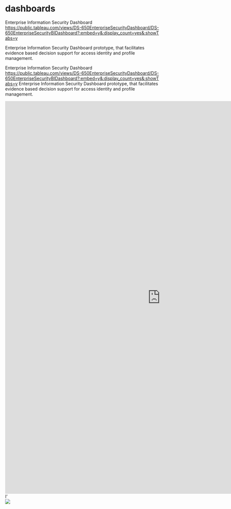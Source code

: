 # dashboards
Enterprise Information Security Dashboard
https://public.tableau.com/views/DS-650EnterpriseSecurityDashboard/DS-650EnterpriseSecurityBIDashboard?:embed=y&:display_count=yes&:showTabs=y

Enterprise Information Security Dashboard prototype, that facilitates evidence based decision support for access identity and profile management.

Enterprise Information Security Dashboard
https://public.tableau.com/views/DS-650EnterpriseSecurityDashboard/DS-650EnterpriseSecurityBIDashboard?:embed=y&:display_count=yes&:showTabs=y
Enterprise Information Security Dashboard prototype, that facilitates evidence based decision support for access identity and profile management.


<center><iframe src="https://public.tableau.com/views/ATaleof50Cities/ATaleof50Cities?:embed=y&:display_count=yes&:toolbar=no" width="1004" height="1269" frameborder="0"></iframe></center>
I’


<div class='tableauPlaceholder' id='viz1580595072547' style='position: relative'><noscript><a href='https:&#47;&#47;public.tableau.com&#47;views&#47;DS-650EnterpriseSecurityDashboard&#47;DS-650EnterpriseSecurityBIDashboard?:embed=y&amp;:display_count=yes&amp;:showTabs=y'><img alt=' ' src='https:&#47;&#47;public.tableau.com&#47;static&#47;images&#47;DS&#47;DS-650EnterpriseSecurityDashboard&#47;DS-650EnterpriseSecurityBIDashboard&#47;1_rss.png' style='border: none' /></a></noscript><object class='tableauViz'  style='display:none;'><param name='host_url' value='https%3A%2F%2Fpublic.tableau.com%2F' /> <param name='embed_code_version' value='3' /> <param name='site_root' value='' /><param name='name' value='DS-650EnterpriseSecurityDashboard&#47;DS-650EnterpriseSecurityBIDashboard' /><param name='tabs' value='no' /><param name='toolbar' value='yes' /><param name='static_image' value='https:&#47;&#47;public.tableau.com&#47;static&#47;images&#47;DS&#47;DS-650EnterpriseSecurityDashboard&#47;DS-650EnterpriseSecurityBIDashboard&#47;1.png' /> <param name='animate_transition' value='yes' /><param name='display_static_image' value='yes' /><param name='display_spinner' value='yes' /><param name='display_overlay' value='yes' /><param name='display_count' value='yes' /><param name='showTabs' value='y' /></object></div>                <script type='text/javascript'>                    var divElement = document.getElementById('viz1580595072547');                    var vizElement = divElement.getElementsByTagName('object')[0];                    vizElement.style.width='1000px';vizElement.style.height='827px';                    var scriptElement = document.createElement('script');                    scriptElement.src = 'https://public.tableau.com/javascripts/api/viz_v1.js';                    vizElement.parentNode.insertBefore(scriptElement, vizElement);                </script>
